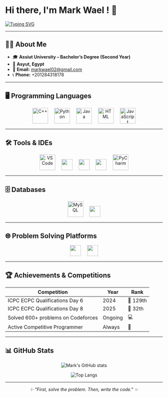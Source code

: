 # Hi there, I'm Mark Wael ! 👋  

[![Typing SVG](https://readme-typing-svg.herokuapp.com?font=JetBrains+Mono&size=30&duration=3000&pause=1000&color=58A6FF&center=true&vCenter=true&width=1000&lines=Computer+Science+Student;Aspiring+Software+Engineer;Competitive+Programmer;Problem+Solver+%F0%9F%8F%86)](https://git.io/typing-svg)

---

## 👨‍💻 About Me
- 🎓 **Assiut University – Bachelor’s Degree (Second Year)**  
- 📍 **Asyut, Egypt**  
- 📧 **Email:** markwael02@gmail.com  
- 📞 **Phone:** +201284318178  

---

## 🖥️ Programming Languages
<div align="center">
  <img src="https://skillicons.dev/icons?i=cpp" height="50" alt="C++" />
  <img width="12" />
  <img src="https://skillicons.dev/icons?i=python" height="50" alt="Python" />
  <img width="12" />
  <img src="https://skillicons.dev/icons?i=java" height="50" alt="Java" />
  <img width="12" />
  <img src="https://skillicons.dev/icons?i=html" height="50" alt="HTML" />
  <img width="12" />
  <img src="https://skillicons.dev/icons?i=javascript" height="50" alt="JavaScript" />
</div>

---

## 🛠️ Tools & IDEs
<div align="center">
  <img src="https://skillicons.dev/icons?i=vscode" height="50" alt="VS Code" />
  <img width="12" />
  <img src="https://img.shields.io/badge/VS%20Community-5C2D91?style=for-the-badge&logo=visualstudio&logoColor=white" height="35" />
  <img width="12" />
  <img src="https://img.shields.io/badge/Cursor-000000?style=for-the-badge&logo=cursor&logoColor=white" height="35" />
  <img width="12" />
  <img src="https://img.shields.io/badge/Cline-1E90FF?style=for-the-badge&logo=githubcopilot&logoColor=white" height="35" />
  <img width="12" />
  <img src="https://skillicons.dev/icons?i=pycharm" height="50" alt="PyCharm" />
</div>

---

## 🗄️ Databases
<div align="center">
  <img src="https://skillicons.dev/icons?i=mysql" height="50" alt="MySQL" />
  <img width="12" />
  <img src="https://img.shields.io/badge/Microsoft%20Access-A4373A?style=for-the-badge&logo=microsoftaccess&logoColor=white" height="35" />
</div>

---

## 🌐 Problem Solving Platforms
<div align="center">
  <a href="https://codeforces.com/profile/Mark000"><img src="https://img.shields.io/badge/Codeforces-445f9d?style=for-the-badge&logo=codeforces&logoColor=white" height="35"/></a>
  <img width="12" />
  <a href="https://leetcode.com/u/mark00000/"><img src="https://img.shields.io/badge/LeetCode-FFA116?style=for-the-badge&logo=leetcode&logoColor=black" height="35"/></a>
</div>

---

## 🏆 Achievements & Competitions
<div align="center">

| Competition | Year | Rank |
|-------------|------|------|
| ICPC ECPC Qualifications Day 6 | 2024 | 🥉 129th |
| ICPC ECPC Qualifications Day 8 | 2025 | 🥈 32th |
| Solved 600+ problems on Codeforces | Ongoing | 💻 |
| Active Competitive Programmer | Always | 🚀 |

</div>

---

## 📊 GitHub Stats
<div align="center">
  
  ![Mark's GitHub stats](https://github-readme-stats.vercel.app/api?username=MarkWael&show_icons=true&theme=tokyonight&hide_border=true&count_private=true)  

  ![Top Langs](https://github-readme-stats.vercel.app/api/top-langs/?username=MarkWael&layout=compact&theme=tokyonight&hide_border=true)

</div>

---

<div align="center">
  <i>✨ "First, solve the problem. Then, write the code." ✨</i>
</div>
